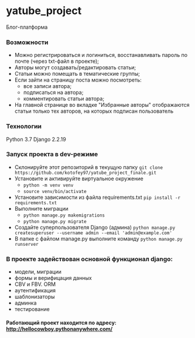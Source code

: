 # yatube_project
Блог-платформа

### Возможности

- Можно регистрироваться и логиниться, восстанавливать пароль по почте (через txt-файл в проекте);
- Авторы могут создавать/редактировать статьи;
- Статьи можно помещать в тематические группы;
- Если зайти на страницу поста можно посмотреть:
    + все записи автора;
    + подписаться на автора;
    + комментировать статьи автора;
- На главной странице во вкладке "Избранные авторы" отображаются статьи только тех авторов, на которых подписан пользователь

### Технологии
Python 3.7
Django 2.2.19
### Запуск проекта в dev-режиме
- Склонируйте этот репозиторий в текущую папку `git clone https://github.com/kotofey97/yatube_project_finale.git`
- Установите и активируйте виртуальное окружение 
    - `python -m venv venv`
    - `source venv/bin/activate`
- Установите зависимости из файла requirements.txt `pip install -r requirements.txt`
- Выполните миграции 
    - `python manage.py makemigrations`
    - `python manage.py migrate`
- Создайте суперпользователя Django (админа) `python manage.py createsuperuser --username admin --email 'admin@example.com'`
- В папке с файлом manage.py выполните команду `python manage.py runserver`



### В проекте задействован основной функционал django:

- модели, миграции
- формы и верифицация данных
- CBV и FBV. ORM
- аутентификация
- шаблонизаторы
- админка
- тестирование

#### Работающий проект находится по адресу: http://hellocowboy.pythonanywhere.com/